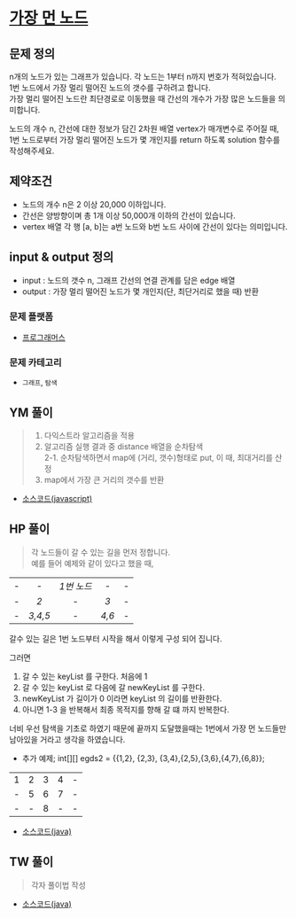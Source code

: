 [가장 먼 노드](https://programmers.co.kr/learn/courses/30/lessons/49189)  
===========================================


## 문제 정의
n개의 노드가 있는 그래프가 있습니다. 각 노드는 1부터 n까지 번호가 적혀있습니다.  
1번 노드에서 가장 멀리 떨어진 노드의 갯수를 구하려고 합니다.  
가장 멀리 떨어진 노드란 최단경로로 이동했을 때 간선의 개수가 가장 많은 노드들을 의미합니다.

노드의 개수 n, 간선에 대한 정보가 담긴 2차원 배열 vertex가 매개변수로 주어질 때,  
1번 노드로부터 가장 멀리 떨어진 노드가 몇 개인지를 return 하도록 solution 함수를 작성해주세요.

## 제약조건
- 노드의 개수 n은 2 이상 20,000 이하입니다.
- 간선은 양방향이며 총 1개 이상 50,000개 이하의 간선이 있습니다.
- vertex 배열 각 행 [a, b]는 a번 노드와 b번 노드 사이에 간선이 있다는 의미입니다.

## input & output 정의
- input : 노드의 갯수 n, 그래프 간선의 연결 관계를 담은 edge 배열  
- output : 가장 멀리 떨어진 노드가 몇 개인지(단, 최단거리로 했을 때) 반환  

### 문제 플랫폼
- [프로그래머스](https://programmers.co.kr/learn/challenges)

### 문제 카테고리
- `그래프`, `탐색`

## YM 풀이
> 1. 다익스트라 알고리즘을 적용
> 2. 알고리즘 실행 결과 중 distance 배열을 순차탐색   
> 2-1. 순차탐색하면서 map에 (거리, 갯수)형태로 put, 이 때, 최대거리를 산정
> 3. map에서 가장 큰 거리의 갯수를 반환  

- [소스코드(javascript)](/src/ym/KthNumber.js)
## HP 풀이
> 각 노드들이 갈 수 있는 길을 먼저 정합니다.   
>  예를 들어 예제와 같이 있다고 했을 때,  

|   |   |  | | |
|:--------|:--------:|:--------:|:--------:|--------:|
| -|-|*1번 노드*|-|-|
| -|*2*|-|*3*|-|
| -|*3,4,5*|-|*4,6*|-|  
갈수 있는 길은 1번 노드부터 시작을 해서 이렇게 구성 되어 집니다.  

그러면 
1. 갈 수 있는 keyList 를 구한다. 처음에 1  
2. 갈 수 있는 keyList 로 다음에 갈 newKeyList 를 구한다.   
3. newKeyList 가 길이가 0 이라면 keyList 의 길이를 반환한다.  
4. 아니면 1-3 을 반복해서 최종 목적지를 향해 갈 떄 까지 반복한다.  

너비 우선 탐색을 기초로 하였기 때문에 끝까지 도달했을때는 1번에서 가장 먼 노드들만 남아있을 거라고 생각을 하였습니다.

+ 추가 예제; int[][] egds2 = {{1,2}, {2,3}, {3,4},{2,5},{3,6},{4,7},{6,8}};
   
|   |   |  | | |
|:--------|:--------:|:--------:|:--------:|--------:|
| 1|2|3|4|-|
| -|5|6|7|-|
| -|-|8|-|-|  
- [소스코드(java)](/src/hp/programmers/Farthest_49189.java)
## TW 풀이
> 각자 풀이법 작성 
> 
- [소스코드(java)](/src/ym/FirstFactorial.js)
